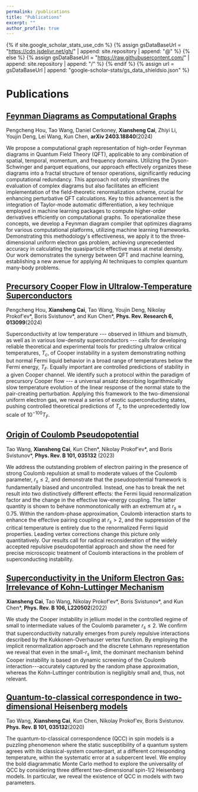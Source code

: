 ```yaml
---
permalink: /publications
title: "Publications"
excerpt: ""
author_profile: true
---
```


{% if site.google_scholar_stats_use_cdn %}
{% assign gsDataBaseUrl = "https://cdn.jsdelivr.net/gh/" | append: site.repository | append: "@" %}
{% else %}
{% assign gsDataBaseUrl = "https://raw.githubusercontent.com/" | append: site.repository | append: "/" %}
{% endif %}
{% assign url = gsDataBaseUrl | append: "google-scholar-stats/gs_data_shieldsio.json" %}

# Publications 

## [Feynman Diagrams as Computational Graphs](https://arxiv.org/abs/2403.18840)
<strong><span class='show_paper_citations' data='BTVksHYAAAAJ:hqOjcs7Dif8C'></span></strong>

Pengcheng Hou, Tao Wang, Daniel Cerkoney, **Xiansheng Cai**, Zhiyi Li, Youjin Deng, Lei Wang, Kun Chen, **arXiv 2403.18840**(2024)

We propose a computational graph representation of high-order Feynman diagrams in Quantum Field Theory (QFT), applicable to any combination of spatial, temporal, momentum, and frequency domains. Utilizing the Dyson-Schwinger and parquet equations, our approach effectively organizes these diagrams into a fractal structure of tensor operations, significantly reducing computational redundancy. This approach not only streamlines the evaluation of complex diagrams but also facilitates an efficient implementation of the field-theoretic renormalization scheme, crucial for enhancing perturbative QFT calculations. Key to this advancement is the integration of Taylor-mode automatic differentiation, a key technique employed in machine learning packages to compute higher-order derivatives efficiently on computational graphs. To operationalize these concepts, we develop a Feynman diagram compiler that optimizes diagrams for various computational platforms, utilizing machine learning frameworks. Demonstrating this methodology's effectiveness, we apply it to the three-dimensional uniform electron gas problem, achieving unprecedented accuracy in calculating the quasiparticle effective mass at metal density. Our work demonstrates the synergy between QFT and machine learning, establishing a new avenue for applying AI techniques to complex quantum many-body problems. 

## [Precursory Cooper Flow in Ultralow-Temperature Superconductors](http://link.aps.org/doi/10.1103/PhysRevResearch.6.013099)
<strong><span class='show_paper_citations' data='BTVksHYAAAAJ:_FxGoFyzp5QC'></span></strong>

Pengcheng Hou, **Xiansheng Cai**, Tao Wang, Youjin Deng, Nikolay Prokof'ev\*, Boris Svistunov\*, and Kun Chen\*, **Phys. Rev. Research 6, 013099**(2024)

Superconductivity at low temperature --- observed in lithium and bismuth, as well as in various low-density superconductors --- calls for developing reliable theoretical and experimental tools for predicting ultralow critical temperatures, $T_c$, of Cooper instability in a system demonstrating nothing but normal Fermi liquid behavior in a broad range of temperatures below the Fermi energy, $T_F$. Equally important are controlled predictions of stability in a given Cooper channel. We identify such a protocol within the paradigm of precursory Cooper flow --- a universal ansatz describing logarithmically slow temperature evolution of the linear response of the normal state to the pair-creating perturbation. Applying this framework to the two-dimensional uniform electron gas, we reveal a series of exotic superconducting states, pushing controlled theoretical predictions of $T_c$ to the unprecedentedly low scale of $10^{−100}T_F$. 

## [Origin of Coulomb Pseudopotential](https://journals.aps.org/prb/abstract/10.1103/PhysRevB.101.035132)
<strong><span class='show_paper_citations' data='BTVksHYAAAAJ:zYLM7Y9cAGgC'></span></strong>

Tao Wang, **Xiansheng Cai**, Kun Chen\*, Nikolay Prokof'ev\*, and Boris Svistunov\*, **Phys. Rev. B 101, 035132** (2023)

We address the outstanding problem of electron pairing in the presence of strong Coulomb repulsion at small to moderate values of the Coulomb parameter, $r_s\leq 2$, and demonstrate that the pseudopotential framework is fundamentally biased and uncontrolled. Instead, one has to break the net result into two distinctively different effects: the Fermi liquid renormalization factor and the change in the effective low-energy coupling. The latter quantity is shown to behave nonmonotonically with an extremum at $r_s\approx 0.75$. Within the random-phase approximation, Coulomb interaction starts to enhance the effective pairing coupling at $r_s>2$, and the suppression of the critical temperature is entirely due to the renormalized Fermi liquid properties. Leading vertex corrections change this picture only quantitatively. Our results call for radical reconsideration of the widely accepted repulsive pseudopotential approach and show the need for precise microscopic treatment of Coulomb interactions in the problem of superconducting instability.

## [Superconductivity in the Uniform Electron Gas: Irrelevance of Kohn-Luttinger Mechanism](https://journals.aps.org/prb/abstract/10.1103/PhysRevB.106.L220502)
<strong><span class='show_paper_citations' data='BTVksHYAAAAJ:YsMSGLbcyi4C'></span></strong>

**Xiansheng Cai**, Tao Wang, Nikolay Prokof'ev\*,  Boris Svistunov\*, and Kun Chen\*, **Phys. Rev. B 106, L220502**(2022)

We study the Cooper instability in jellium model in the controlled regime of small to intermediate values of the Coulomb parameter $r_s\leq 2$. We confirm that superconductivity naturally emerges from purely repulsive interactions described by the Kukkonen-Overhauser vertex function. By employing the implicit renormalization approach and the discrete Lehmann representation we reveal that even in the small-$r_s$ limit, the dominant mechanism behind Cooper instability is based on dynamic screening of the Coulomb interaction---accurately captured by the random phase approximation, whereas the Kohn-Luttinger contribution is negligibly small and, thus, not relevant.

## [Quantum-to-classical correspondence in two-dimensional Heisenberg models](https://journals.aps.org/prb/abstract/10.1103/PhysRevB.101.035132)
<strong><span class='show_paper_citations' data='BTVksHYAAAAJ:zYLM7Y9cAGgC'></span></strong>

Tao Wang, **Xiansheng Cai**, Kun Chen, Nikolay Prokof'ev, Boris Svistunov. **Phys. Rev. B 101, 035132**(2020)

The quantum-to-classical correspondence (QCC) in spin models is a puzzling phenomenon where the static susceptibility of a quantum system agrees with its classical-system counterpart, at a different corresponding temperature, within the systematic error at a subpercent level. We employ the bold diagrammatic Monte Carlo method to explore the universality of QCC by considering three different two-dimensional spin-1/2 Heisenberg models. In particular, we reveal the existence of QCC in models with two parameters.